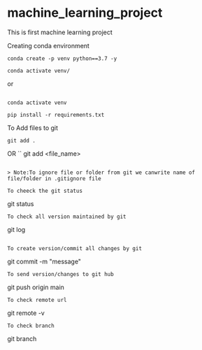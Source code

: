 # machine_learning_project

This is first machine learning project

Creating conda environment

```
conda create -p venv python==3.7 -y
```

```
conda activate venv/
```

or

```

conda activate venv
```

```
pip install -r requirements.txt
```

To Add files to git

```
git add .
```

OR
``
git add <file_name>

```

> Note:To ignore file or folder from git we canwrite name of file/folder in .gitignore file

To cheeck the git status
```

git status

```
To check all version maintained by git
```

git log

```

To create version/commit all changes by git
```

git commit -m "message"

```
To send version/changes to git hub
```

git push origin main

```
To check remote url
```

git remote -v

```
To check branch
```

git branch

```

```
